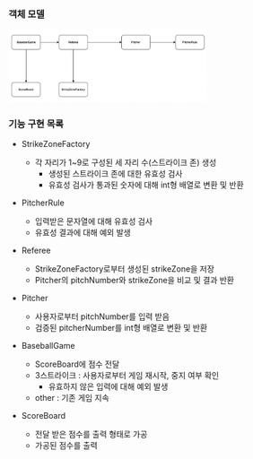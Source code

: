 ### 객체 모델
<img src="/docs/model.png" width="70%" height="auto" >


### 기능 구현 목록

- StrikeZoneFactory
    - 각 자리가 1~9로 구성된 세 자리 수(스트라이크 존) 생성 
        - 생성된 스트라이크 존에 대한 유효성 검사
        - 유효성 검사가 통과된 숫자에 대해 int형 배열로 변환 및 반환
      
- PitcherRule
    - 입력받은 문자열에 대해 유효성 검사
    - 유효성 결과에 대해 예외 발생
  
- Referee
    - StrikeZoneFactory로부터 생성된 strikeZone을 저장
    - Pitcher의 pitchNumber와 strikeZone을 비교 및 결과 반환

- Pitcher
    - 사용자로부터 pitchNumber를 입력 받음
    - 검증된 pitcherNumber를 int형 배열로 변환 및 반환
    
- BaseballGame
    - ScoreBoard에 점수 전달
    - 3스트라이크 : 사용자로부터 게임 재시작, 중지 여부 확인
      - 유효하지 않은 입력에 대해 예외 발생
    - other : 기존 게임 지속

- ScoreBoard
  - 전달 받은 점수를 출력 형태로 가공
  - 가공된 점수를 출력
